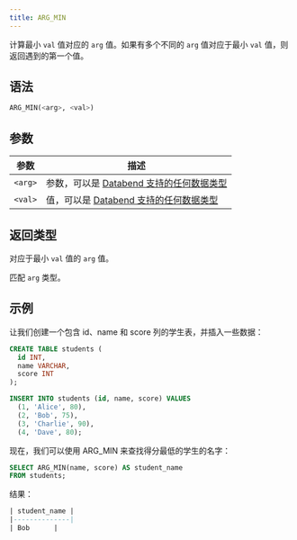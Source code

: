 ```yaml
---
title: ARG_MIN
---
```


计算最小 `val` 值对应的 `arg` 值。如果有多个不同的 `arg` 值对应于最小 `val` 值，则返回遇到的第一个值。

## 语法

```sql
ARG_MIN(<arg>, <val>)
```

## 参数

| 参数      | 描述                                                                                       |
| --------- | ------------------------------------------------------------------------------------------------- |
| `<arg>`   | 参数，可以是 [Databend 支持的任何数据类型](../../00-sql-reference/10-data-types/index.md) |
| `<val>`   | 值，可以是 [Databend 支持的任何数据类型](../../00-sql-reference/10-data-types/index.md)    |

## 返回类型

对应于最小 `val` 值的 `arg` 值。

匹配 `arg` 类型。

## 示例

让我们创建一个包含 id、name 和 score 列的学生表，并插入一些数据：

```sql
CREATE TABLE students (
  id INT,
  name VARCHAR,
  score INT
);

INSERT INTO students (id, name, score) VALUES
  (1, 'Alice', 80),
  (2, 'Bob', 75),
  (3, 'Charlie', 90),
  (4, 'Dave', 80);
```

现在，我们可以使用 ARG_MIN 来查找得分最低的学生的名字：

```sql
SELECT ARG_MIN(name, score) AS student_name
FROM students;
```

结果：

```sql
| student_name |
|--------------|
| Bob      |
```